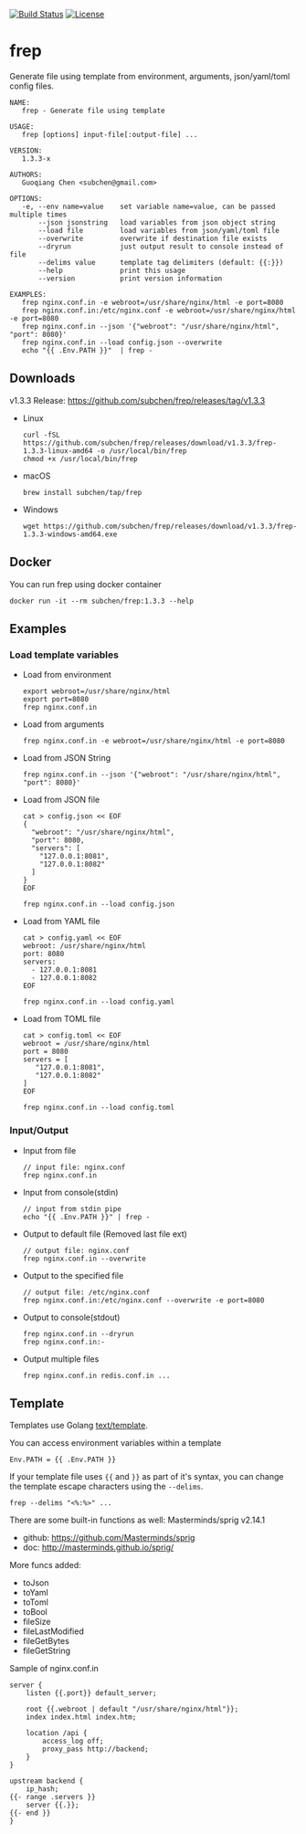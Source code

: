[![Build Status](https://travis-ci.org/subchen/frep.svg?branch=master)](https://travis-ci.org/subchen/frep)
[![License](http://img.shields.io/badge/License-Apache_2-red.svg?style=flat)](http://www.apache.org/licenses/LICENSE-2.0)


# frep

Generate file using template from environment, arguments, json/yaml/toml config files.

```
NAME:
   frep - Generate file using template

USAGE:
   frep [options] input-file[:output-file] ...

VERSION:
   1.3.3-x

AUTHORS:
   Guoqiang Chen <subchen@gmail.com>

OPTIONS:
   -e, --env name=value    set variable name=value, can be passed multiple times
       --json jsonstring   load variables from json object string
       --load file         load variables from json/yaml/toml file
       --overwrite         overwrite if destination file exists
       --dryrun            just output result to console instead of file
       --delims value      template tag delimiters (default: {{:}})
       --help              print this usage
       --version           print version information

EXAMPLES:
   frep nginx.conf.in -e webroot=/usr/share/nginx/html -e port=8080
   frep nginx.conf.in:/etc/nginx.conf -e webroot=/usr/share/nginx/html -e port=8080
   frep nginx.conf.in --json '{"webroot": "/usr/share/nginx/html", "port": 8080}'
   frep nginx.conf.in --load config.json --overwrite
   echo "{{ .Env.PATH }}"  | frep -
```

## Downloads

v1.3.3 Release: https://github.com/subchen/frep/releases/tag/v1.3.3

- Linux

    ```
    curl -fSL https://github.com/subchen/frep/releases/download/v1.3.3/frep-1.3.3-linux-amd64 -o /usr/local/bin/frep
    chmod +x /usr/local/bin/frep
    ```

- macOS

    ```
    brew install subchen/tap/frep
    ```

- Windows

    ```
    wget https://github.com/subchen/frep/releases/download/v1.3.3/frep-1.3.3-windows-amd64.exe
    ```

## Docker

You can run frep using docker container

```
docker run -it --rm subchen/frep:1.3.3 --help
```


## Examples

### Load template variables

- Load from environment

    ```
    export webroot=/usr/share/nginx/html
    export port=8080
    frep nginx.conf.in
    ```

- Load from arguments

    ```
    frep nginx.conf.in -e webroot=/usr/share/nginx/html -e port=8080
    ```

- Load from JSON String

    ```
    frep nginx.conf.in --json '{"webroot": "/usr/share/nginx/html", "port": 8080}'
    ```

- Load from JSON file

    ```
    cat > config.json << EOF
    {
      "webroot": "/usr/share/nginx/html",
      "port": 8080,
      "servers": [
        "127.0.0.1:8081",
        "127.0.0.1:8082"
      ]
    }
    EOF

    frep nginx.conf.in --load config.json
    ```

- Load from YAML file

    ```
    cat > config.yaml << EOF
    webroot: /usr/share/nginx/html
    port: 8080
    servers:
      - 127.0.0.1:8081
      - 127.0.0.1:8082
    EOF

    frep nginx.conf.in --load config.yaml
    ```

- Load from TOML file

    ```
    cat > config.toml << EOF
    webroot = /usr/share/nginx/html
    port = 8080
    servers = [
       "127.0.0.1:8081",
       "127.0.0.1:8082"
    ]
    EOF

    frep nginx.conf.in --load config.toml
    ```

### Input/Output

- Input from file

    ```
    // input file: nginx.conf
    frep nginx.conf.in
    ```

- Input from console(stdin)

    ```
    // input from stdin pipe
    echo "{{ .Env.PATH }}" | frep -
    ```

- Output to default file (Removed last file ext)

    ```
    // output file: nginx.conf
    frep nginx.conf.in --overwrite
    ```

- Output to the specified file

    ```
    // output file: /etc/nginx.conf
    frep nginx.conf.in:/etc/nginx.conf --overwrite -e port=8080
    ```

- Output to console(stdout)

    ```
    frep nginx.conf.in --dryrun
    frep nginx.conf.in:-
    ```

- Output multiple files

    ```
    frep nginx.conf.in redis.conf.in ...
    ```

## Template

Templates use Golang [text/template](http://golang.org/pkg/text/template/).

You can access environment variables within a template

```
Env.PATH = {{ .Env.PATH }}
```

If your template file uses `{{` and `}}` as part of it's syntax,
you can change the template escape characters using the `--delims`.

```
frep --delims "<%:%>" ...
```

There are some built-in functions as well: Masterminds/sprig v2.14.1
- github: https://github.com/Masterminds/sprig
- doc: http://masterminds.github.io/sprig/

More funcs added:
- toJson
- toYaml
- toToml
- toBool
- fileSize
- fileLastModified
- fileGetBytes
- fileGetString

Sample of nginx.conf.in

```
server {
    listen {{.port}} default_server;

    root {{.webroot | default "/usr/share/nginx/html"}};
    index index.html index.htm;

    location /api {
        access_log off;
        proxy_pass http://backend;
    }
}

upstream backend {
    ip_hash;
{{- range .servers }}
    server {{.}};
{{- end }}
}
```
